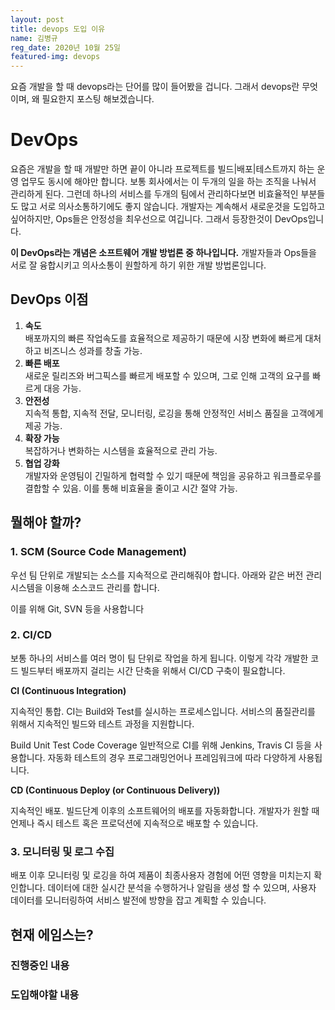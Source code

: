 ```yaml
---
layout: post
title: devops 도입 이유
name: 김병규
reg_date: 2020년 10월 25일
featured-img: devops
---
```


요즘 개발을 할 때 devops라는 단어를 많이 들어봤을 겁니다. 그래서 devops란 무엇이며, 왜 필요한지 포스팅 해보겠습니다.

# DevOps
요즘은 개발을 할 때 개발만 하면 끝이 아니라 프로젝트를 빌드|배포|테스트까지 하는 운영 업무도 동시에 해야만 합니다.
보통 회사에서는 이 두개의 일을 하는 조직을 나눠서 관리하게 된다. 그런데 하나의 서비스를 두개의 팀에서 관리하다보면 비효율적인 부분들도 많고 서로 의사소통하기에도 좋지 않습니다.
개발자는 계속해서 새로운것을 도입하고 싶어하지만, Ops들은 안정성을 최우선으로 여깁니다. 그래서 등장한것이 DevOps입니다. 

**이 DevOps라는 개념은 소프트웨어 개발 방법론 중 하나입니다.**
개발자들과 Ops들을 서로 잘 융합시키고 의사소통이 원할하게 하기 위한 개발 방법론입니다.


## DevOps 이점
1. **속도**   
   배포까지의 빠른 작업속도를 효율적으로 제공하기 때문에 시장 변화에 빠르게 대처하고 비즈니스 성과를 창출 가능.
2. **빠른 배포**   
   새로운 릴리즈와 버그픽스를 빠르게 배포할 수 있으며, 그로 인해 고객의 요구를 빠르게 대응 가능.
3. **안전성**   
   지속적 통합, 지속적 전달, 모니터링, 로깅을 통해 안정적인 서비스 품질을 고객에게 제공 가능.
4. **확장 가능**   
   복잡하거나 변화하는 시스템을 효율적으로 관리 가능.
5. **협업 강화**   
   개발자와 운영팀이 긴밀하게 협력할 수 있기 때문에 책임을 공유하고 워크플로우를 결합할 수 있음. 이를 통해 비효율을 줄이고 시간 절약 가능.



## 뭘해야 할까?
### 1. SCM (Source Code Management)
우선 팀 단위로 개발되는 소스를 지속적으로 관리해줘야 합니다.
아래와 같은 버전 관리 시스템을 이용해 소스코드 관리를 합니다.

이를 위해 Git, SVN 등을 사용합니다

### 2. CI/CD
보통 하나의 서비스를 여러 명이 팀 단위로 작업을 하게 됩니다. 이렇게 각각 개발한 코드 빌드부터 배포까지 걸리는 시간 단축을 위해서 CI/CD 구축이 필요합니다.

**CI (Continuous Integration)**

지속적인 통합.
CI는 Build와 Test를 실시하는 프로세스입니다.
서비스의 품질관리를 위해서 지속적인 빌드와 테스트 과정을 지원합니다.

Build
Unit Test
Code Coverage
일반적으로 CI를 위해 Jenkins, Travis CI 등을 사용합니다.
자동화 테스트의 경우 프로그래밍언어나 프레임워크에 따라 다양하게 사용됩니다.

**CD (Continuous Deploy (or Continuous Delivery))**

지속적인 배포.
빌드단계 이후의 소프트웨어의 배포를 자동화합니다.
개발자가 원할 때 언제나 즉시 테스트 혹은 프로덕션에 지속적으로 배포할 수 있습니다.

### 3. 모니터링 및 로그 수집
배포 이후 모니터링 및 로깅을 하여 제품이 최종사용자 경험에 어떤 영향을 미치는지 확인합니다.
데이터에 대한 실시간 분석을 수행하거나 알림을 생성 할 수 있으며, 사용자 데이터를 모니터링하여 서비스 발전에 방향을 잡고 계획할 수 있습니다.

## 현재 에임스는?
### 진행중인 내용

### 도입해야할 내용
